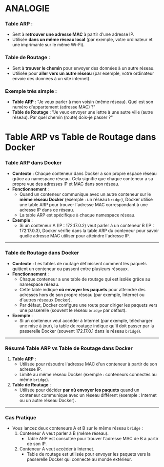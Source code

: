 # **ANALOGIE**
### Table ARP :
- Sert à **retrouver une adresse MAC** à partir d'une adresse IP.
- Utilisée **dans un même réseau local** (par exemple, votre ordinateur et une imprimante sur le même Wi-Fi).

### Table de Routage :
- Sert à **trouver le chemin** pour envoyer des données à un autre réseau.
- Utilisée pour **aller vers un autre réseau** (par exemple, votre ordinateur envoie des données à un site internet).

### Exemple très simple :
- **Table ARP** : "Je veux parler à mon voisin (même réseau). Quel est son numéro d'appartement (adresse MAC) ?"
- **Table de Routage** : "Je veux envoyer une lettre à une autre ville (autre réseau). Par quel chemin (route) dois-je passer ?"



# **Table ARP vs Table de Routage dans Docker**
### **Table ARP dans Docker**
- **Contexte** : Chaque conteneur dans Docker a son propre espace réseau grâce au namespace réseau. Cela signifie que chaque conteneur a sa propre vue des adresses IP et MAC dans son réseau.
- **Fonctionnement** :
  - Quand un conteneur communique avec un autre conteneur sur le **même réseau Docker** (exemple : un réseau `bridge`), Docker utilise une table ARP pour trouver l'adresse MAC correspondant à une adresse IP dans ce réseau.
  - La table ARP est spécifique à chaque namespace réseau.
- **Exemple** : 
  - Si un conteneur A (IP : 172.17.0.2) veut parler à un conteneur B (IP : 172.17.0.3), Docker vérifie dans la table ARP du conteneur pour savoir quelle adresse MAC utiliser pour atteindre l'adresse IP.

---

### **Table de Routage dans Docker**
- **Contexte** : Les tables de routage définissent comment les paquets quittent un conteneur ou passent entre plusieurs réseaux.
- **Fonctionnement** :
  - Chaque conteneur a une table de routage qui est isolée grâce au namespace réseau.
  - Cette table indique **où envoyer les paquets** pour atteindre des adresses hors de son propre réseau (par exemple, Internet ou d'autres réseaux Docker).
  - Par défaut, Docker configure une route pour diriger les paquets vers une passerelle (souvent le réseau `bridge` par défaut).
- **Exemple** :
  - Si un conteneur veut accéder à Internet (par exemple, télécharger une mise à jour), la table de routage indique qu'il doit passer par la passerelle Docker (souvent 172.17.0.1 dans le réseau `bridge`).

---

### **Résumé Table ARP vs Table de Routage dans Docker**
1. **Table ARP** :
   - Utilisée pour résoudre l'adresse MAC d'un conteneur à partir de son adresse IP.
   - Limité au même réseau Docker (exemple : conteneurs connectés au même `bridge`).
2. **Table de Routage** :
   - Utilisée pour décider **par où envoyer les paquets** quand un conteneur communique avec un réseau différent (exemple : Internet ou un autre réseau Docker).

---

### **Cas Pratique**
- Vous lancez deux conteneurs A et B sur le même réseau `bridge` :
  1. Conteneur A veut parler à B (même réseau).
     - Table ARP est consultée pour trouver l'adresse MAC de B à partir de son IP.
  2. Conteneur A veut accéder à Internet.
     - Table de routage est utilisée pour envoyer les paquets vers la passerelle Docker qui connecte au monde extérieur.

